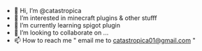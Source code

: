 - 👋 Hi, I’m @catastropica
- 👀 I’m interested in minecraft plugins & other stufff
- 🌱 I’m currently learning spigot plugin
- 💞️ I’m looking to collaborate on ...
- 📫 How to reach me " email me to catastropica01@gmail.com "

<!---
catastropica/catastropica is a ✨ special ✨ repository because its `README.md` (this file) appears on your GitHub profile.
You can click the Preview link to take a look at your changes.
--->
